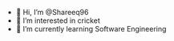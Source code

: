 - 👋 Hi, I’m @Shareeq96
- 👀 I’m interested in cricket 
- 🌱 I’m currently learning Software Engineering 


<!---
Shareeq96/Shareeq96 is a ✨ special ✨ repository because its `README.md` (this file) appears on your GitHub profile.
You can click the Preview link to take a look at your changes.
--->
